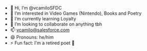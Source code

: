 - 👋 Hi, I’m @vcamiloSFDC
- 👀 I’m interested in Video Games (Nintendo), Books and Poetry
- 🌱 I’m currently learning Loyalty
- 💞️ I’m looking to collaborate on anything tbh
- 📫 vcamilo@salesforce.com
- 😄 Pronouns: he/him
- ⚡ Fun fact: I'm a retired poet :pencil:

<!---
vcamiloSFDC/vcamiloSFDC is a ✨ special ✨ repository because its `README.md` (this file) appears on your GitHub profile.
You can click the Preview link to take a look at your changes.
--->

